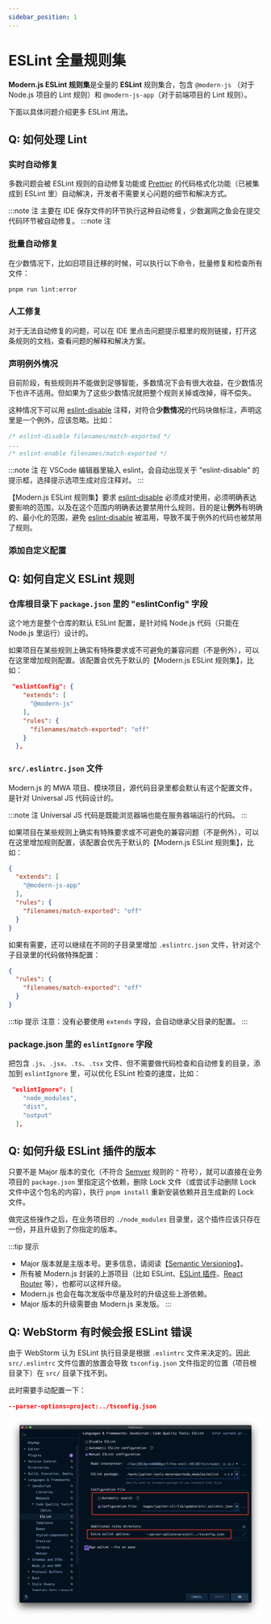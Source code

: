 ```yaml
---
sidebar_position: 1
---
```


# ESLint 全量规则集

<!-- 参考 [实战教程 - 确认编程环境](../handbook/c03-ide/3.1-setting-up) 确保本地 IDE 环境正常。 -->

**Modern.js ESLint 规则集**是全量的 **ESLint** 规则集合，包含 `@modern-js` （对于 Node.js 项目的 Lint 规则）和 `@modern-js-app`（对于前端项目的 Lint 规则）。

下面以具体问题介绍更多 ESLint 用法。

## Q: 如何处理 Lint

### 实时自动修复

多数问题会被 ESLint 规则的自动修复功能或 [Prettier](https://prettier.io/) 的代码格式化功能（已被集成到 ESLint 里）自动解决，开发者不需要关心问题的细节和解决方式。

:::note 注
主要在 IDE 保存文件的环节执行这种自动修复，少数漏网之鱼会在提交代码环节被自动修复。
:::note 注
### 批量自动修复

在少数情况下，比如旧项目迁移的时候，可以执行以下命令，批量修复和检查所有文件：

```bash
pnpm run lint:error
```

### 人工修复

对于无法自动修复的问题，可以在 IDE 里点击问题提示框里的规则链接，打开这条规则的文档，查看问题的解释和解决方案。


### 声明例外情况

目前阶段，有些规则并不能做到足够智能，多数情况下会有很大收益，在少数情况下也许不适用。但如果为了这些少数情况就把整个规则关掉或改掉，得不偿失。

这种情况下可以用 [eslint-disable](https://eslint.org/docs/user-guide/configuring/rules#disabling-rules) 注释，对符合**少数情况**的代码块做标注，声明这里是一个例外，应该忽略。比如：

```javascript
/* eslint-disable filenames/match-exported */
...
/* eslint-enable filenames/match-exported */
```

:::note 注
在 VSCode 编辑器里输入 eslint，会自动出现关于 "eslint-disable" 的提示框，选择提示选项生成对应注释对。
:::

【Modern.js ESLint 规则集】要求 [eslint-disable](https://eslint.org/docs/user-guide/configuring/rules#disabling-rules) 必须成对使用，必须明确表达要影响的范围，以及在这个范围内明确表达要禁用什么规则，目的是让**例外**有明确的、最小化的范围，避免 [eslint-disable](https://eslint.org/docs/user-guide/configuring/rules#disabling-rules) 被滥用，导致不属于例外的代码也被禁用了规则。

### 添加自定义配置

<!-- 见 [如何自定义 Lint 规则](/guide/more-guides/more-about-lint#q-如何自定义-lint-规则) -->

## Q: 如何自定义 ESLint 规则

### 仓库根目录下 `package.json` 里的 "eslintConfig" 字段

这个地方是整个仓库的默认 ESLint 配置，是针对纯 Node.js 代码（只能在 Node.js 里运行）设计的。

如果项目在某些规则上确实有特殊要求或不可避免的兼容问题（不是例外），可以在这里增加规则配置。该配置会优先于默认的【Modern.js ESLint 规则集】，比如：

```json
 "eslintConfig": {
    "extends": [
      "@modern-js"
    ],
    "rules": {
      "filenames/match-exported": "off"
    }
  },

```

### `src/.eslintrc.json` 文件

Modern.js 的 MWA 项目、模块项目，源代码目录里都会默认有这个配置文件，是针对 Universal JS 代码设计的。

:::note 注
Universal JS 代码是既能浏览器端也能在服务器端运行的代码。
:::

如果项目在某些规则上确实有特殊要求或不可避免的兼容问题（不是例外），可以在这里增加规则配置，该配置会优先于默认的【Modern.js ESLint 规则集】，比如：

```json
{
  "extends": [
    "@modern-js-app"
  ],
  "rules": {
    "filenames/match-exported": "off"
  }
}
```

如果有需要，还可以继续在不同的子目录里增加 `.eslintrc.json` 文件，针对这个子目录里的代码做特殊配置：

```json
{
  "rules": {
    "filenames/match-exported": "off"
  }
}
```

:::tip 提示
注意：没有必要使用 `extends` 字段，会自动继承父目录的配置。
:::

### package.json 里的 `eslintIgnore` 字段

把包含 `.js`、`.jsx`、`.ts`、`.tsx` 文件、但不需要做代码检查和自动修复的目录，添加到 `eslintIgnore` 里，可以优化 ESLint 检查的速度，比如：

```json
 "eslintIgnore": [
    "node_modules",
    "dist",
    "output"
  ],
```

## Q: 如何升级 ESLint 插件的版本

只要不是 Major 版本的变化（不符合 [Semver](https://semver.org/) 规则的 `^` 符号），就可以直接在业务项目的 `package.json` 里指定这个依赖，删除 Lock 文件（或尝试手动删除 Lock 文件中这个包名的内容），执行 `pnpm install` 重新安装依赖并且生成新的 Lock 文件。

做完这些操作之后，在业务项目的 `./node_modules` 目录里，这个插件应该只存在一份，并且升级到了你指定的版本。

:::tip 提示
- Major 版本就是主版本号。更多信息，请阅读【[Semantic Versioning](https://semver.org/#summary)】。
- 所有被 Modern.js 封装的上游项目（比如 ESLint、[ESLint 插件](https://eslint.org/docs/user-guide/configuring/plugins#plugins)、[React Router](https://reactrouter.com/) 等），也都可以这样升级。
- Modern.js 也会在每次发版中尽量及时的升级这些上游依赖。
- Major 版本的升级需要由 Modern.js 来发版。
:::

## Q: WebStorm 有时候会报 ESLint 错误

由于 WebStorm 认为 ESLint 执行目录是根据 `.eslintrc` 文件来决定的。因此 `src/.eslintrc` 文件位置的放置会导致 `tsconfig.json` 文件指定的位置（项目根目录下）在 `src/` 目录下找不到。

此时需要手动配置一下：

```json
--parser-options=project:../tsconfig.json
```

![webstorm-lint-error](./assets/webstorm-lint-error.png)
